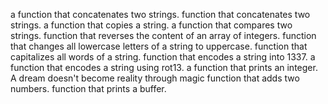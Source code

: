a function that concatenates two strings.
function that concatenates two strings.
a function that copies a string.
a function that compares two strings.
function that reverses the content of an array of integers.
function that changes all lowercase letters of a string to uppercase.
function that capitalizes all words of a string.
function that encodes a string into 1337.
a function that encodes a string using rot13.
a function that prints an integer.
A dream doesn't become reality through magic
function that adds two numbers.
function that prints a buffer.

